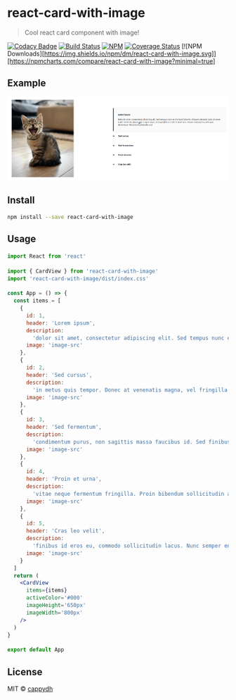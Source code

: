 # react-card-with-image

> Cool react card component with image!

[![Codacy Badge](https://api.codacy.com/project/badge/Grade/4445ab73813d4bfaaadf429a5d283c1d)](https://app.codacy.com/manual/cappydh/react-card-with-image?utm_source=github.com&utm_medium=referral&utm_content=cappydh/react-card-with-image&utm_campaign=Badge_Grade_Dashboard)
[![Build Status](https://travis-ci.org/cappydh/react-card-with-image.svg?branch=master)](https://travis-ci.org/cappydh/react-card-with-image)
[![NPM](https://img.shields.io/npm/v/react-card-with-image.svg)](https://www.npmjs.com/package/react-card-with-image)
[![Coverage Status](https://coveralls.io/repos/github/cappydh/react-card-with-image/badge.svg?branch=master)](https://coveralls.io/github/cappydh/react-card-with-image?branch=master)
[![NPM Downloads][https://img.shields.io/npm/dm/react-card-with-image.svg]][https://npmcharts.com/compare/react-card-with-image?minimal=true]

## Example

![Example](example/2020-08-24_22-03-39.gif)

## Install

```bash
npm install --save react-card-with-image
```

## Usage

```jsx
import React from 'react'

import { CardView } from 'react-card-with-image'
import 'react-card-with-image/dist/index.css'

const App = () => {
  const items = [
    {
      id: 1,
      header: 'Lorem ipsum',
      description:
        'dolor sit amet, consectetur adipiscing elit. Sed tempus nunc et tincidunt lobortis. Aliquam placerat, justo sit amet mattis molestie, ipsum nisi congue turpis, in imperdiet nisi nisl sit amet arcu. Donec euismod eu ante quis elementum. Maecenas commodo erat',
      image: 'image-src'
    },
    {
      id: 2,
      header: 'Sed cursus',
      description:
        'in metus quis tempor. Donec at venenatis magna, vel fringilla dui. Curabitur id gravida ipsum. Donec at mollis massa. Nullam metus elit, pret',
      image: 'image-src'
    },
    {
      id: 3,
      header: 'Sed fermentum',
      description:
        'condimentum purus, non sagittis massa faucibus id. Sed finibus convallis lectus eu fringilla. Proin lacinia sem vitae nunc consectetur, a faucibus orci ultricie',
      image: 'image-src'
    },
    {
      id: 4,
      header: 'Proin et urna',
      description:
        'vitae neque fermentum fringilla. Proin bibendum sollicitudin aliquet. Fusce id magna aliquam, pulvinar metus vitae, bibendum felis.',
      image: 'image-src'
    },
    {
      id: 5,
      header: 'Cras leo velit',
      description:
        'finibus id eros eu, commodo sollicitudin lacus. Nunc semper enim nec est viverra, at pharetra orci lobortis. Nulla facilisi. Sed non lectus nunc.',
      image: 'image-src'
    }
  ]
  return (
    <CardView
      items={items}
      activeColor='#000'
      imageHeight='650px'
      imageWidth='800px'
    />
  )
}

export default App
```

## License

MIT © [cappydh](https://github.com/cappydh)
